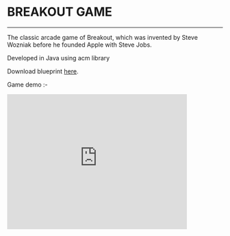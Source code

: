 # BREAKOUT GAME #

<HR>

The classic arcade game of
Breakout, which was invented by Steve Wozniak before he
founded Apple with Steve Jobs.

Developed in Java using acm library

Download blueprint <a href="http://www.mediafire.com/?p0wk71ouvu0106v">here</a>.

Game demo :-

<iframe width="420" height="315" src="http://www.youtube.com/embed/zkyRnmF6gFk" frameborder="0" allowfullscreen align="center"></iframe>